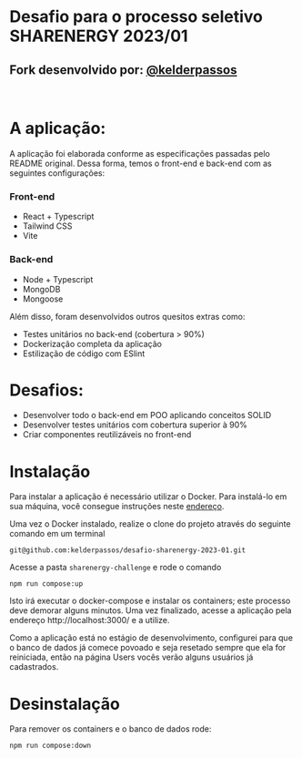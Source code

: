 # Desafio para o processo seletivo SHARENERGY 2023/01

## Fork desenvolvido por: [@kelderpassos](https://github.com/kelderpassos)

<br>

# A aplicação:

A aplicação foi elaborada conforme as especificações passadas pelo README original. Dessa forma, temos o front-end e back-end com as seguintes configurações:

### Front-end

- React + Typescript
- Tailwind CSS
- Vite

### Back-end

- Node + Typescript
- MongoDB
- Mongoose

Além disso, foram desenvolvidos outros quesitos extras como:

- Testes unitários no back-end (cobertura > 90%)
- Dockerização completa da aplicação
- Estilização de código com ESlint

# Desafios:
- Desenvolver todo o back-end em POO aplicando conceitos SOLID
- Desenvolver testes unitários com cobertura superior à 90%
- Criar componentes reutilizáveis no front-end

# Instalação
Para instalar a aplicação é necessário utilizar o Docker. Para instalá-lo em sua máquina, você consegue instruções neste [endereço](https://www.docker.com/get-started/).

Uma vez o Docker instalado, realize o clone do projeto através do seguinte comando em um terminal
```
git@github.com:kelderpassos/desafio-sharenergy-2023-01.git
```
 Acesse a pasta `sharenergy-challenge` e rode o comando
```
npm run compose:up
```
Isto irá executar o docker-compose e instalar os containers; este processo deve demorar alguns minutos. Uma vez finalizado, acesse a aplicação pela endereço http://localhost:3000/ e a utilize.

Como a aplicação está no estágio de desenvolvimento, configurei para que o banco de dados já comece povoado e seja resetado sempre que ela for reiniciada, então na página Users vocês verão alguns usuários já cadastrados.

# Desinstalação
Para remover os containers e o banco de dados rode:
```
npm run compose:down
```

